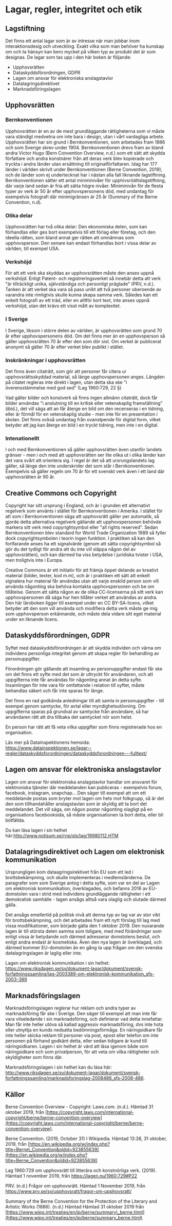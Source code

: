 # Lagar, regler, integritet och etik

## Lagstiftning

Det finns ett antal lagar som är av intresse när man jobbar inom interaktionsdesig och utveckling. Exakt vilka som man behöver ha kunskap om och ta hänsyn kan bero mycket på vilken typ av produkt det är som designas. De lagar som tas upp i den här boken är följande:

* Upphovsrätten
* Dataskyddsförordningen, GDPR
* Lagen om ansvar för elektroniska anslagstavlor
* Datalagringsdirektivet
* Marknadsföringslagen

## Upphovsrätten

### Bernkonventionen

Upphovsrätten är en av de mest grundläggande rättigheterna som vi måste vara ständigt medvetna om inte bara i design, utan i vårt vardagliga arbete. Upphovsrätten har sin grund i Bernkonventionen, som arbetades fram 1886 och som Sverige skrev under 1904. Bernkonventionen drevs fram av bland andra Victor Hugo \(Bern Convention Overview, n.d.\) som ett sätt att skydda författare och andra konstnärer från att deras verk blev kopierade och tryckta i andra länder utan ersättning till originalförfattaren. Idag har 177 länder i världen skrivit under Bernkonventionen \(Berne Convention, 2019\), och de länder som ej undertecknat har i nästan alla fall liknande lagstiftning. Bernkonventionen sätter ett antal miniminivåer för upphivsröättslagstiftning, där varje land sedan är fria att sätta högre nivåer. Miniminivån för de flesta typer av verk är 50 år efter upphovspersonens död, med undantag för exempelvis fotografi där minimigränsen är 25 år \(Summary of the Berne Convention, n.d\).

### Olika delar
Upphovsrätten har två olika delar: Den ekonomiska delen, som kan förhandlas eller ges bort exempelvis till ett förlag eller företag, och den ideella rätten, som bland annat ger rätten att omnämnas som upphovsperson. Den senare kan endast förhandlas bort i vissa delar av världen, till exempel USA. 

### Verkshöjd
För att ett verk ska skyddas av upphovsrätten måste den anses uppnå verkshöjd. Enligt Patent- och registreringsverket så innebär detta att verk "är tillräckligt unika, självständiga och personligt präglade" (PRV, n.d.). Tanken är att verket ska vara så pass unikt att två personer oberoende av varandra inte rimligtvis skulle kunna skapa samma verk. Således kan ett enkelt fotografi av ett träd, eller en alltför kort text, inte anses uppnå verkshöjd, utan det krävs ett visst mått av komplexitet. 

### I Sverige
I Sverige, liksom i större delen av världen, är upphovsrätten som grund 70 år efter upphovspersonens död. Om det finns mer än en upphovsperson så gäller upphovsrätten 70 år efter den som dör sist. Om verket är publicerat anonymt så gäller 70 år efter verket blev publikt i stället. 

### Inskränkningar i upphovsrätten
Det finns även citaträtt, som gör att personer får citera ur upphovsrättsskyddad material, så länge upphovspersonen anges. Längden på citatet regleras inte direkt i lagen, utan detta ska ske "i överensstämmelse med god sed" (Lag 1960:729, 22 §)

Vad gäller bilder och konstverk så finns ingen allmänn citaträtt, dock får bilder användas "i anslutning till en kritisk eller vetenskaplig framställning" (ibid.), det vill säga att an får återge en bild om den recenseras i en tidning, eller är förmål för en vetenskaplig studie - men inte för en presentation i skolan. Det finns också undantag från ovanstpende för digital form, vilket betyder att jag kan återge en bild i en tryckt tidning, men inte i en digital. 

### Intenationellt
I och med Bernkonventionen så gäller upphovsrätten även utanför landets gränser - men i och med att upphovsrätten ser lite olika ut i olika länder kan det vara svårt att orientera sig. I regel är det så att ursrungslandets lag gäller, så länge den inte underskrider det som står i Bernkonventionen. Exempelvis så gäller regeln om 70 år för ett svenskt verk även i ett land där upphovsrätten är 90 år. 

## Creative Commons och Copyright

Copyright har sitt ursprung i England, och är i grunden ett alternativt regelverk som använts i stället för Bernkonventionen i Amerika. I stället för att som i Bernkonventionen säga att upphovsrätt gäller per automatik, så gjorde detta alternativa regelverk gällande att upphovspersonen behövde markera sitt verk med copyrightsymbol eller "all rights reserved". Sedan Bernkonventionen blev standard for World Trade Organization 1989 så fyller dock copyrightsymbolen i teorin ingen funktion. I praktiken så kan den fortfarande anses ha ett signalvärde (genom att sätta copyrightsymbol så gör du det tydligt för andra att du inte vill släppa någon del av upphovsrätten), och kan därmed ha viss betydelse i juridiska tvister i USA, men troligtvis inte i Europa. 

Creative Commons är ett initiativ för att främja öppet delande av kreativt material (bilder, texter, kod m.m), och är i praktiken ett sätt att enkelt signalera hur material får användas utan att varje enskild person som vill använda någonting ska behöva kontakta upphovspersonen och be om tillåtelse. Genom att sätta någon av de olika CC-licenserna på sitt verk kan upphovspersonen då säga hur hen tillåter verket att användas av andra. Den här läroboken ligger till exempel under en CC BY-SA-licens, vilket betyder att den som vill använda och modifiera detta verk måste ge mig som upphovsperson erkännande, och måste dela vidare sitt eget material under en liknande licens. 

## Dataskyddsförordningen, GDPR
Syftet med dataskyddsförordningen är att skydda individen och värna om individens personliga integritet genom att skapa regler för behandling av personuppgifter. 

Förordningen gör gällande att insamling av personuppgifter endast får ske om det finns ett syfte med det som är uttryckt för användaren, och att uppgifterna inte får användas för någonting annat än detta syfte. Insamlingen för inte vara för omfattande i relation till syftet, måste behandlas säkert och får inte sparas för länge. 

Det finns en rad godkända anledningar till att samla in personuppgifter - till exempel genom samtycke, för avtal eller myndighetsutövning. Om uppgifterna sparas på grundval av samtycke från användare, så har användaren rätt att dra tillbaka det samtycket nör som helst. 

En person har rätt att få veta vilka uppgifter som finns registrerade hos en organisation. 

Läs mer på Datainspektionens hemsida: https://www.datainspektionen.se/lagar--regler/dataskyddsforordningen/dataskyddsforordningen---fulltext/

## Lagen om ansvar för elektroniska anslagstavlor
Lagen om ansvar för elektroniska anslagstavlor handlar om ansvaret för elektroniska tjänster där meddelanden kan publiceras - exempelvis forum, facebook, instagram, snapchap... Den säger till exempel att om ett meddelande postas som bryter mot lagen om hets mot folkgrupp, så är det den som tillhandahåller anslagstavlan som är skyldig att ta bort det meddelandet. Det vill säga, om någon postar någonting olagligt på en organisations facebooksida, så måste organisationen ta bort detta, eller bli bötfällda. 

Du kan läsa lagen i sin helhet här:http://www.notisum.se/rnp/sls/lag/19980112.HTM

## Datalagringsdirektivet och Lagen om elektronisk kommunikation
Ursprungligen kom dataagringsirektivet från EU som ett led i brottsbekämpning, och skulle implementeras i medlemsländerna. De paragrafer som som Sverige antog i detta syfte, som var en del av Lagen om elektronisk kommunikation, överklagades, och befanns 2016 av EU-domstolen vara i strid med individens grundläggande rättigheter i ett demokratisk samhälle - lagen ansågs alltså vara olaglig och slutade därmed gälla. 

Det ansågs emellertid på politisk nivå att denna typ av lag var av stor vikt för brottsbekämpning, och det arbetades fram ett nytt förslag till lag med vissa modifikationer, som började gälla den 1 oktober 2019. Den nuvarande lagen är till största delen samma som tidigare, med med förändringar som enligt vissa är betydande och därmed adresserar domstolens beslut, och enligt andra endast är kosmetiska. Även den nya lagen är överklagad, och därmed kommer EU-domstolen än en gång ta upp frågan om den svenska datalagringslagen är laglig eller inte. 

Lagen om elektronisk kommunikation i sin helhet: https://www.riksdagen.se/sv/dokument-lagar/dokument/svensk-forfattningssamling/lag-2003389-om-elektronisk-kommunikation_sfs-2003-389

## Marknadsföringslagen
Marknadsföringslagen reglerar hur reklam och andra typer av marknadsföring får ske i Sverige. Den säger till exempel att man inte får vara vilseledande i sin marknadsföring, och definierar vad detta innefattar. Man får inte heller utöva så kallad aggressiv marknadsföring, dvs inte hota eller utnyttja en kunds nedsatta bedömningsförmåga. En näringsidkare får inte heller skicka reklam till personer via post, epost eller telefon om inte personen på förhand godkänt detta, eller sedan tidigare är kund till näringsidkaren. Lagen i sin helhet är värd att läsa igenom både som näringsidkare och som privatperson, för att veta om vilka rättigheter och skyldigheter som finns där.

Marknadsföringslagen i sin helhet kan du läsa här: http://www.riksdagen.se/sv/dokument-lagar/dokument/svensk-forfattningssamling/marknadsforingslag-2008486_sfs-2008-486.


## Källor

Berne Convention Overview - Copyright: Laws.com. \(n.d.\). Hämtad 31 oktober 2019, från [https://copyright.laws.com/international-copyright/berne/berne-convention-overview](https://copyright.laws.com/international-copyright/berne/berne-convention-overview).

Berne Convention. \(2019, October 31\) I Wikipedia. Hämtad 13:38, 31 oktober, 2019, från [https://en.wikipedia.org/w/index.php?title=Berne\_Convention&oldid=923855639](https://en.wikipedia.org/w/index.php?title=Berne_Convention&oldid=923855639)

Lag 1960:729 om upphovsrätt till litterära och konstnörliga verk. (2019). Hämtad 1 november 2019, från https://lagen.nu/1960:729#P22

PRV. (n.d.) Frågor om upphovsrätt. Hämtad 1 November 2019, från https://www.prv.se/sv/upphovsratt/fragor-om-upphovsratt/

Summary of the Berne Convention for the Protection of the Literary and Artistic Works \(1886\). \(n.d.\) Hämtad Hämtad 31 oktober 2019 från [https://www.wipo.int/treaties/en/ip/berne/summary\_berne.html](https://www.wipo.int/treaties/en/ip/berne/summary_berne.html)

